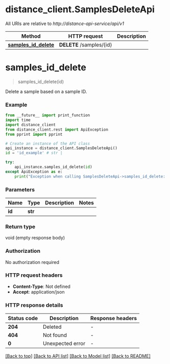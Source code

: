 # distance_client.SamplesDeleteApi

All URIs are relative to *http://distance-api-service/api/v1*

Method | HTTP request | Description
------------- | ------------- | -------------
[**samples_id_delete**](SamplesDeleteApi.md#samples_id_delete) | **DELETE** /samples/{id} | 


# **samples_id_delete**
> samples_id_delete(id)



Delete a sample based on a sample ID.

### Example

```python
from __future__ import print_function
import time
import distance_client
from distance_client.rest import ApiException
from pprint import pprint

# Create an instance of the API class
api_instance = distance_client.SamplesDeleteApi()
id = 'id_example' # str | 

try:
    api_instance.samples_id_delete(id)
except ApiException as e:
    print("Exception when calling SamplesDeleteApi->samples_id_delete: %s\n" % e)
```

### Parameters

Name | Type | Description  | Notes
------------- | ------------- | ------------- | -------------
 **id** | **str**|  | 

### Return type

void (empty response body)

### Authorization

No authorization required

### HTTP request headers

 - **Content-Type**: Not defined
 - **Accept**: application/json

### HTTP response details
| Status code | Description | Response headers |
|-------------|-------------|------------------|
**204** | Deleted |  -  |
**404** | Not found |  -  |
**0** | Unexpected error |  -  |

[[Back to top]](#) [[Back to API list]](../README.md#documentation-for-api-endpoints) [[Back to Model list]](../README.md#documentation-for-models) [[Back to README]](../README.md)

